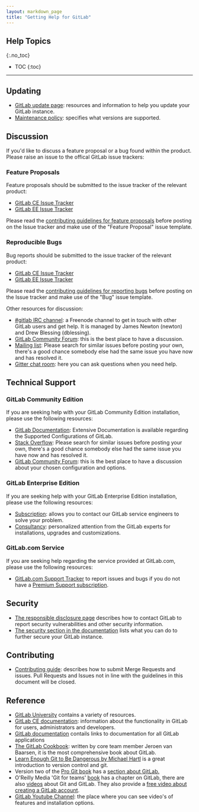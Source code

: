 ```yaml
---
layout: markdown_page
title: "Getting Help for GitLab"
---
```



## Help Topics
{:.no_toc}

- TOC
{:toc}

---

## Updating
* [GitLab update page](https://about.gitlab.com/update/): resources and information to help you update your GitLab instance.
* [Maintenance policy](https://gitlab.com/gitlab-org/gitlab-ce/blob/master/MAINTENANCE.md): specifies what versions are supported.

## Discussion

If you'd like to discuss a feature proposal or a bug found within the product. Please raise an issue to the offical GitLab issue trackers:

### Feature Proposals

Feature proposals should be submitted to the issue tracker of the relevant product:

* [GitLab CE Issue Tracker](https://gitlab.com/gitlab-org/gitlab-ce/issues)
* [GitLab EE Issue Tracker](https://gitlab.com/gitlab-org/gitlab-ee/issues)

Please read the [contributing guidelines for feature proposals](https://gitlab.com/gitlab-org/gitlab-ce/blob/master/CONTRIBUTING.md#feature-proposals) before posting on the Issue tracker and make use of the "Feature Proposal" issue template.

### Reproducible Bugs

Bug reports should be submitted to the issue tracker of the relevant product:

* [GitLab CE Issue Tracker](https://gitlab.com/gitlab-org/gitlab-ce/issues)
* [GitLab EE Issue Tracker](https://gitlab.com/gitlab-org/gitlab-ee/issues)

Please read the [contributing guidelines for reporting bugs](https://gitlab.com/gitlab-org/gitlab-ce/blob/master/CONTRIBUTING.md#issue-tracker-guidelines) before posting on the Issue tracker and make use of the "Bug" issue template.

Other resources for discussion:

* [#gitlab IRC channel](https://webchat.freenode.net/?channels=gitlab): a Freenode channel to get in touch with other GitLab users and get help. It is managed by James Newton (newton) and Drew Blessing (dblessing).
* [GitLab Community Forum](https://forum.gitlab.com/): this is the best place to have a discussion.
* [Mailing list](https://groups.google.com/forum/#!forum/gitlabhq): Please search for similar issues before posting your own, there's a good chance somebody else had the same issue you have now and has resolved it.
* [Gitter chat room](https://gitter.im/gitlabhq/gitlabhq#): here you can ask questions when you need help.

## Technical Support

### GitLab Community Edition

If you are seeking help with your GitLab Community Edition installation, please use the following resources:

* [GitLab Documentation](https://docs.gitlab.com): Extensive Documentation is available regarding the Supported Configurations of GitLab.
* [Stack Overflow](http://stackoverflow.com/questions/tagged/gitlab): Please search for similar issues before posting your own, there's a good chance somebody else had the same issue you have now and has resolved it.
* [GitLab Community Forum](https://forum.gitlab.com/): this is the best place to have a discussion about your chosen configuration and options.

### GitLab Enterprise Edition

If you are seeking help with your GitLab Enterprise Edition installation,
please use the following resources:

* [Subscription](https://about.gitlab.com/pricing/): allows you to contact our GitLab service engineers to solve your problem.
* [Consultancy](https://about.gitlab.com/consultancy/): personalized attention from the GitLab experts for installations, upgrades and customizations.

### GitLab.com Service

If you are seeking help regarding the service provided at GitLab.com, please use the following resources:

* [GitLab.com Support Tracker](https://gitlab.com/gitlab-com/support-forum/issues) to report issues and bugs if you do not have a [Premium Support subscription](https://about.gitlab.com/pricing/#gitlab-ee).

## Security
* [The responsible disclosure page](https://about.gitlab.com/disclosure/) describes how to contact GitLab to report security vulnerabilities and other security information.
* [The security section in the documentation](http://doc.gitlab.com/ce/security/README.html) lists what you can do to further secure your GitLab instance.

## Contributing
* [Contributing guide](https://gitlab.com/gitlab-org/gitlab-ce/blob/master/CONTRIBUTING.md): describes how to submit Merge Requests and issues. Pull Requests and Issues not in line with the guidelines in this document will be closed.

## Reference
* [GitLab University](https://university.gitlab.com/) contains a variety of resources.
* [GitLab CE documentation](http://doc.gitlab.com/ce/): information about the functionality in GitLab for users, administrators and developers.
* [GitLab documentation](https://about.gitlab.com/documentation/) contails links to documentation for all GitLab applications
* [The GitLab Cookbook](https://www.packtpub.com/application-development/gitlab-cookbook): written by core team member Jeroen van Baarsen, it is the most comprehensive book about GitLab.
* [Learn Enough Git to Be Dangerous by Michael Hartl](http://www.learnenough.com/git-tutorial) is a great introduction to version control and git.
* Version two of the [Pro Git book](http://git-scm.com/book/en/v2) has a [section about GitLab.](http://git-scm.com/book/en/v2/Git-on-the-Server-GitLab)
* O'Reilly Media 'Git for teams' [book](http://shop.oreilly.com/product/0636920034520.do) has a chapter on GitLab, there are also [videos](http://shop.oreilly.com/product/0636920034872.do?code=WKGTVD) about Git and GitLab. They also provide a [free video about creating a GitLab account](http://player.oreilly.com/videos/9781491912003?toc_id=194077).
* [GitLab Youtube Channel](https://www.youtube.com/channel/UCnMGQ8QHMAnVIsI3xJrihhg): the place where you can see video's of features and installation options.
